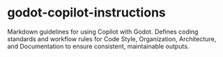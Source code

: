 # godot-copilot-instructions
Markdown guidelines for using Copilot with Godot. Defines coding standards and workflow rules for Code Style, Organization, Architecture, and Documentation to ensure consistent, maintainable outputs.
